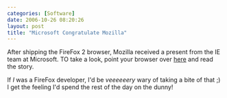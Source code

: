 ```yaml
---
categories: [Software]
date: 2006-10-26 08:20:26
layout: post
title: "Microsoft Congratulate Mozilla"
---
```

After shipping the FireFox 2 browser, Mozilla received a present from the IE team at Microsoft. TO take a look, point your browser over <a href="http://www.smh.com.au/news/web/firefox-2-boasts-improved-security-and-interface/posts/1161743792256.html" title="Improved security for new Firefox browser - web - Technology - smh.com.au" target="_blank">here</a> and read the story.

If <em>I</em> was a FireFox developer, I'd be <em>veeeeeery</em> wary of taking a bite of that ;) I get the feeling I'd spend the rest of the day on the dunny!

